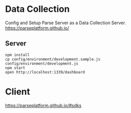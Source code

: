 # Data Collection
Config and Setup Parse Server as a Data Collection Server.
https://parseplatform.github.io/

## Server
```
npm install
cp config/environment/development.sample.js config/environment/development.js
npm start
open http://localhost:1339/dashboard
```


# Client
https://parseplatform.github.io/#sdks
